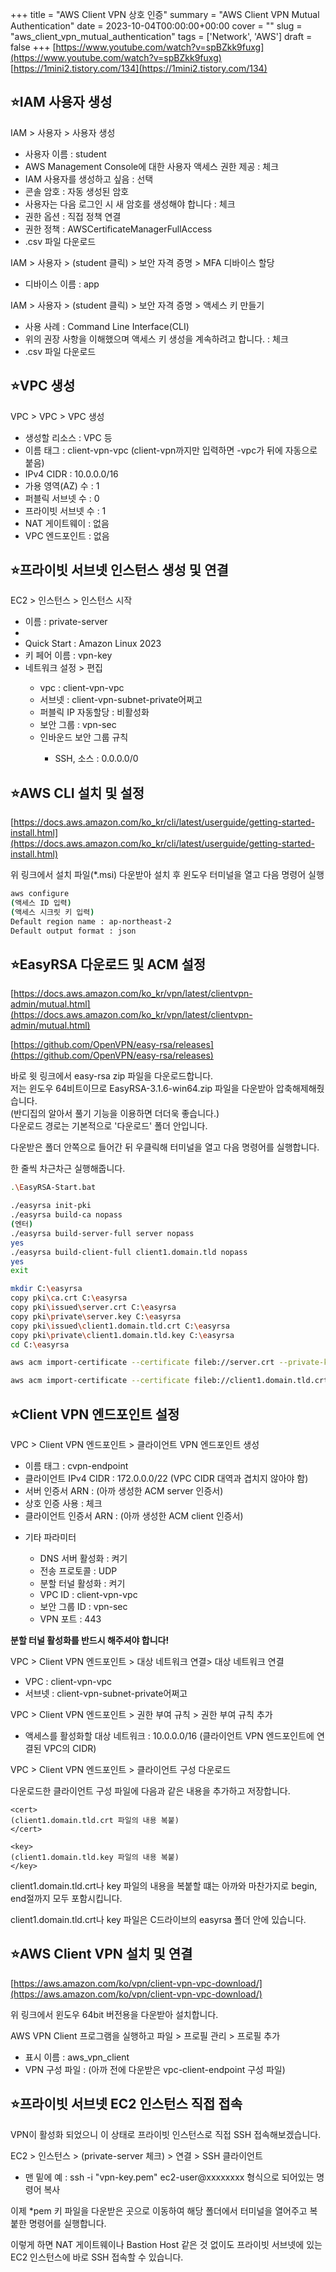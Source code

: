 +++
title = "AWS Client VPN 상호 인증"
summary = "AWS Client VPN Mutual Authentication"
date = 2023-10-04T00:00:00+00:00
cover = ""
slug = "aws_client_vpn_mutual_authentication"
tags = ['Network', 'AWS']
draft = false
+++
[https://www.youtube.com/watch?v=spBZkk9fuxg](https://www.youtube.com/watch?v=spBZkk9fuxg)  
[https://1mini2.tistory.com/134](https://1mini2.tistory.com/134)

## ⭐IAM 사용자 생성

IAM > 사용자 > 사용자 생성
- 사용자 이름 : student
- AWS Management Console에 대한 사용자 액세스 권한 제공 : 체크
- IAM 사용자를 생성하고 싶음 : 선택
- 콘솔 암호 : 자동 생성된 암호
- 사용자는 다음 로그인 시 새 암호를 생성해야 합니다 : 체크
- 권한 옵션 : 직접 정책 연결
- 권한 정책 : AWSCertificateManagerFullAccess
- .csv 파일 다운로드

IAM > 사용자 > (student 클릭) > 보안 자격 증명 > MFA 디바이스 할당
- 디바이스 이름 : app

IAM > 사용자 > (student 클릭) > 보안 자격 증명 > 액세스 키 만들기
- 사용 사례 : Command Line Interface(CLI)
- 위의 권장 사항을 이해했으며 액세스 키 생성을 계속하려고 합니다. : 체크
- .csv 파일 다운로드

## ⭐VPC 생성

VPC > VPC > VPC 생성
- 생성할 리소스 : VPC 등
- 이름 태그 : client-vpn-vpc (client-vpn까지만 입력하면 -vpc가 뒤에 자동으로 붙음)
- IPv4 CIDR : 10.0.0.0/16
- 가용 영역(AZ) 수 : 1
- 퍼블릭 서브넷 수 : 0
- 프라이빗 서브넷 수 : 1
- NAT 게이트웨이 : 없음
- VPC 엔드포인트 : 없음

## ⭐프라이빗 서브넷 인스턴스 생성 및 연결

EC2 > 인스턴스 > 인스턴스 시작
<ul>
  <li>이름 : private-server<li>
  <li>Quick Start : Amazon Linux 2023</li>
  <li>키 페어 이름 : vpn-key</li>
  <li>네트워크 설정 > 편집</li>
    <ul>
      <li>vpc : client-vpn-vpc</li>
      <li>서브넷 : client-vpn-subnet-private어쩌고</li>
      <li>퍼블릭 IP 자동할당 : 비활성화</li>
      <li>보안 그룹 : vpn-sec</li>
          <li>인바운드 보안 그룹 규칙</li>
            <ul>
              <li>SSH, 소스 : 0.0.0.0/0</li>
            </ul>
        </ul>
    </ul>
</ul>

## ⭐AWS CLI 설치 및 설정

[https://docs.aws.amazon.com/ko_kr/cli/latest/userguide/getting-started-install.html](https://docs.aws.amazon.com/ko_kr/cli/latest/userguide/getting-started-install.html)

위 링크에서 설치 파일(*.msi) 다운받아 설치 후 윈도우 터미널을 열고 다음 명령어 실행

```bash
aws configure
(액세스 ID 입력)
(액세스 시크릿 키 입력)
Default region name : ap-northeast-2
Default output format : json
```

## ⭐EasyRSA 다운로드 및 ACM 설정

[https://docs.aws.amazon.com/ko_kr/vpn/latest/clientvpn-admin/mutual.html](https://docs.aws.amazon.com/ko_kr/vpn/latest/clientvpn-admin/mutual.html)

[https://github.com/OpenVPN/easy-rsa/releases](https://github.com/OpenVPN/easy-rsa/releases)

바로 윗 링크에서 easy-rsa zip 파일을 다운로드합니다.  
저는 윈도우 64비트이므로 EasyRSA-3.1.6-win64.zip 파일을 다운받아 압축해제해줬습니다.  
(반디집의 알아서 풀기 기능을 이용하면 더더욱 좋습니다.)  
다운로드 경로는 기본적으로 '다운로드' 폴더 안입니다.

다운받은 폴더 안쪽으로 들어간 뒤 우클릭해 터미널을 열고 다음 명령어를 실행합니다.

한 줄씩 차근차근 실행해줍니다.

```bash
.\EasyRSA-Start.bat

./easyrsa init-pki
./easyrsa build-ca nopass
(엔터)
./easyrsa build-server-full server nopass
yes
./easyrsa build-client-full client1.domain.tld nopass
yes
exit

mkdir C:\easyrsa
copy pki\ca.crt C:\easyrsa
copy pki\issued\server.crt C:\easyrsa
copy pki\private\server.key C:\easyrsa
copy pki\issued\client1.domain.tld.crt C:\easyrsa
copy pki\private\client1.domain.tld.key C:\easyrsa
cd C:\easyrsa

aws acm import-certificate --certificate fileb://server.crt --private-key fileb://server.key --certificate-chain fileb://ca.crt

aws acm import-certificate --certificate fileb://client1.domain.tld.crt --private-key fileb://client1.domain.tld.key --certificate-chain fileb://ca.crt
```

## ⭐Client VPN 엔드포인트 설정

VPC > Client VPN 엔드포인트 > 클라이언트 VPN 엔드포인트 생성
- 이름 태그 : cvpn-endpoint
- 클라이언트 IPv4 CIDR : 172.0.0.0/22 (VPC CIDR 대역과 겹치지 않아야 함)
- 서버 인증서 ARN : (아까 생성한 ACM server 인증서)
- 상호 인증 사용 : 체크
- 클라이언트 인증서 ARN : (아까 생성한 ACM client 인증서)
<ul>
  <li>기타 파라미터</li>
    <ul>
      <li>DNS 서버 활성화 : 켜기</li>
      <li>전송 프로토콜 : UDP</li>
      <li>분할 터널 활성화 : 켜기</li>
      <li>VPC ID : client-vpn-vpc</li>
      <li>보안 그룹 ID : vpn-sec</li>
      <li>VPN 포트 : 443</li>
    </ul>
</ul>

**분할 터널 활성화를 반드시 해주셔야 합니다!**

VPC > Client VPN 엔드포인트 > 대상 네트워크 연결> 대상 네트워크 연결
- VPC : client-vpn-vpc
- 서브넷 : client-vpn-subnet-private어쩌고

VPC > Client VPN 엔드포인트 > 권한 부여 규칙 > 권한 부여 규칙 추가
- 액세스를 활성화할 대상 네트워크 : 10.0.0.0/16 (클라이언트 VPN 엔드포인트에 연결된 VPC의 CIDR)

VPC > Client VPN 엔드포인트 > 클라이언트 구성 다운로드

다운로드한 클라이언트 구성 파일에 다음과 같은 내용을 추가하고 저장합니다.

```
<cert>
(client1.domain.tld.crt 파일의 내용 복붙)
</cert>

<key>
(client1.domain.tld.key 파일의 내용 복붙)
</key>
```

client1.domain.tld.crt나 key 파일의 내용을 복붙할 떄는 아까와 마찬가지로 begin, end절까지 모두 포함시킵니다.

client1.domain.tld.crt나 key 파일은 C드라이브의 easyrsa 폴더 안에 있습니다.

## ⭐AWS Client VPN 설치 및 연결

[https://aws.amazon.com/ko/vpn/client-vpn-vpc-download/](https://aws.amazon.com/ko/vpn/client-vpn-vpc-download/)

위 링크에서 윈도우 64bit 버전용을 다운받아 설치합니다.

AWS VPN Client 프로그램을 실행하고 파일 > 프로필 관리 > 프로필 추가
- 표시 이름 : aws_vpn_client
- VPN 구성 파일 : (아까 전에 다운받은 vpc-client-endpoint 구성 파일)

## ⭐프라이빗 서브넷 EC2 인스턴스 직접 접속

VPN이 활성화 되었으니 이 상태로 프라이빗 인스턴스로 직접 SSH 접속해보겠습니다.

EC2 > 인스턴스 > (private-server 체크) > 연결 > SSH 클라이언트
- 맨 밑에 예 : ssh -i "vpn-key.pem" ec2-user@xxxxxxxx 형식으로 되어있는 명령어 복사

이제 *pem 키 파일을 다운받은 곳으로 이동하여 해당 폴더에서 터미널을 열어주고 복붙한 명령어를 실행합니다.

이렇게 하면 NAT 게이트웨이나 Bastion Host 같은 것 없이도 프라이빗 서브넷에 있는 EC2 인스턴스에 바로 SSH 접속할 수 있습니다.
